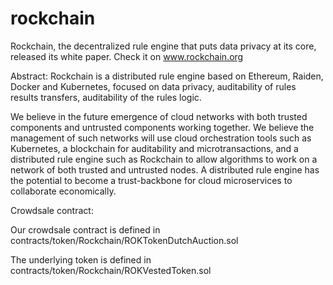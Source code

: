 # rockchain

Rockchain, the decentralized rule engine that puts data privacy at its core, released its white paper. Check it on www.rockchain.org

Abstract:
Rockchain is a distributed rule engine based on Ethereum, Raiden, Docker and Kubernetes, focused on data privacy, auditability of rules results transfers, auditability of the rules logic.

We believe in the future emergence of cloud networks with both trusted components and untrusted components working together. We believe the management of such networks will use cloud orchestration tools such as Kubernetes, a blockchain for auditability and microtransactions, and a distributed rule engine such as Rockchain to allow algorithms to work on a network of both trusted and untrusted nodes. A distributed rule engine has the potential to become a trust-backbone for cloud microservices to collaborate economically.

Crowdsale contract:

Our crowdsale contract is defined in contracts/token/Rockchain/ROKTokenDutchAuction.sol

The underlying token is defined in contracts/token/Rockchain/ROKVestedToken.sol



